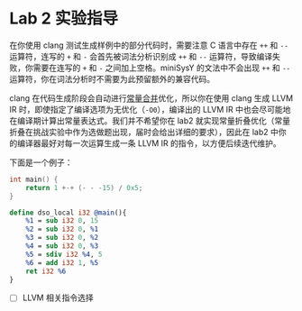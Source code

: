 # Lab 2 实验指导

在你使用 clang 测试生成样例中的部分代码时，需要注意 C 语言中存在 `++` 和 `--` 运算符，连写的 `+` 和 `-` 会首先被词法分析识别成 `++` 和 `--` 运算符，导致编译失败，你需要在连写的 `+` 和 `-` 之间加上空格。miniSysY 的文法中不会出现 `++` 和 `--` 运算符，你在词法分析时不需要为此预留额外的兼容代码。

clang 在代码生成阶段会自动进行[常量合并](https://compileroptimizations.com/category/constant_folding.htm#:~:text=Constant%20folding%20is%20a%20relatively%20easy%20optimization.%20Programmers,expansion%20and%20other%20optimizations%20such%20as%20constant%20propagation.)优化，所以你在使用 clang 生成 LLVM IR 时，即使指定了编译选项为无优化（`-O0`），编译出的 LLVM IR 中也会尽可能地在编译期计算出常量表达式。我们并不希望你在 lab2 就实现常量折叠优化（常量折叠在挑战实验中作为选做题出现，届时会给出详细的要求），因此在 lab2 中你的编译器最好对每一次运算生成一条 LLVM IR 的指令，以方便后续迭代维护。

下面是一个例子：

```c
int main() {
    return 1 +-+ (- - -15) / 0x5;
}
```

```llvm
define dso_local i32 @main(){
    %1 = sub i32 0, 15
    %2 = sub i32 0, %1
    %3 = sub i32 0, %2
    %4 = sub i32 0, %3
    %5 = sdiv i32 %4, 5
    %6 = add i32 1, %5
    ret i32 %6
}
```

- [ ] LLVM 相关指令选择